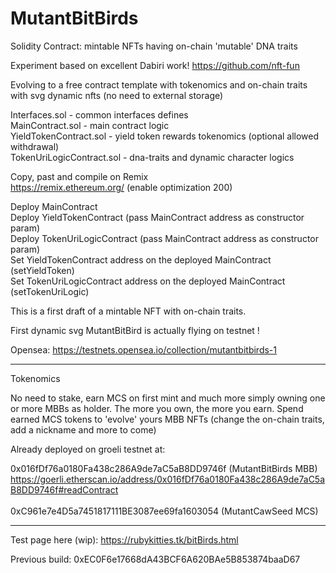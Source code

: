 # MutantBitBirds
Solidity Contract: mintable NFTs having on-chain 'mutable' DNA traits

Experiment based on excellent Dabiri work!
https://github.com/nft-fun

Evolving to a free contract template with tokenomics and on-chain traits with svg dynamic nfts (no need to external storage)

Interfaces.sol - common interfaces defines<br />
MainContract.sol - main contract logic<br />
YieldTokenContract.sol - yield token rewards tokenomics (optional allowed withdrawal)<br />
TokenUriLogicContract.sol - dna-traits and dynamic character logics<br />

Copy, past and compile on Remix<br />
https://remix.ethereum.org/ (enable optimization 200)<br />

Deploy MainContract<br />
Deploy YieldTokenContract (pass MainContract address as constructor param)<br />
Deploy TokenUriLogicContract (pass MainContract address as constructor param)<br />
Set YieldTokenContract address on the deployed MainContract (setYieldToken)<br />
Set TokenUriLogicContract address on the deployed MainContract (setTokenUriLogic)<br />

This is a first draft of a mintable NFT with on-chain traits.

First dynamic svg MutantBitBird is actually flying on testnet !

Opensea:  https://testnets.opensea.io/collection/mutantbitbirds-1

---------------------------------------------------------------------------------------------
Tokenomics 

No need to stake, earn MCS on first mint and much more simply owning one or more MBBs as holder.
The more you own, the more you earn.
Spend earned MCS tokens to 'evolve' yours MBB NFTs (change the on-chain traits, add a nickname and more to come)

Already deployed on groeli testnet at:

0x016fDf76a0180Fa438c286A9de7aC5aB8DD9746f (MutantBitBirds MBB)<br />
https://goerli.etherscan.io/address/0x016fDf76a0180Fa438c286A9de7aC5aB8DD9746f#readContract<br />
<br />
0xC961e7e4D5a7451817111BE3087ee69fa1603054 (MutantCawSeed MCS)<br />

-----------------------------------------------------------------------------

Test page here (wip):
https://rubykitties.tk/bitBirds.html

Previous build:
0xEC0F6e17668dA43BCF6A620BAe5B853874baaD67
